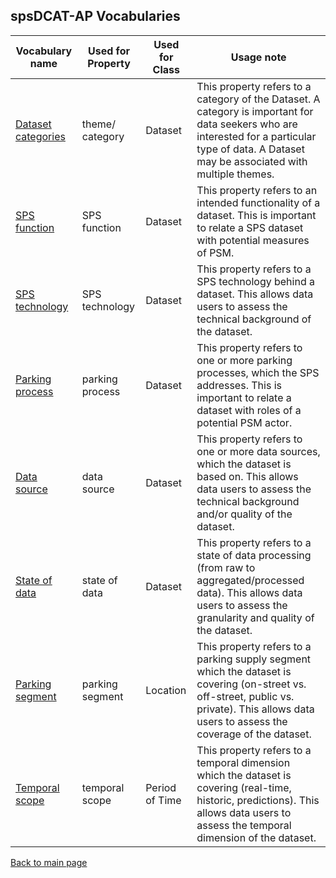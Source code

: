 ## spsDCAT-AP Vocabularies

Vocabulary name | Used for Property | Used for Class | Usage note
--------------- | ----------------- | -------------- | ----------
[Dataset categories](https://peterlubrich.github.io/spsDCAT-AP/vocabularies/datasetCategories) | theme/ category | Dataset | This property refers to a category of the Dataset. A category is important for data seekers who are interested for a particular type of data. A Dataset may be associated with multiple themes. 
[SPS function](https://peterlubrich.github.io/spsDCAT-AP/vocabularies/spsFunction) | SPS function | Dataset | This property refers to an intended functionality of a dataset. This is important to relate a SPS dataset with potential measures of PSM.
[SPS technology](https://peterlubrich.github.io/spsDCAT-AP/vocabularies/spsTechnology) | SPS technology | Dataset | This property refers to a SPS technology behind a dataset. This allows data users to assess the technical background of the dataset.
[Parking process](https://peterlubrich.github.io/spsDCAT-AP/vocabularies/parkingProcess) | parking process | Dataset | This property refers to one or more parking processes, which the SPS addresses. This is important to relate a dataset with roles of a potential PSM actor. 
[Data source](https://peterlubrich.github.io/spsDCAT-AP/vocabularies/dataSource) | data source | Dataset | This property refers to one or more data sources, which the dataset is based on. This allows data users to assess the technical background and/or quality of the dataset.
[State of data](https://peterlubrich.github.io/spsDCAT-AP/vocabularies/stateOfdata) | state of data | Dataset | This property refers to a state of data processing (from raw to aggregated/processed data). This allows data users to assess the granularity and quality of the dataset.
[Parking segment](https://peterlubrich.github.io/spsDCAT-AP/vocabularies/parkingSegment) | parking segment | Location | This property refers to a parking supply segment which the dataset is covering (on-street vs. off-street, public vs. private). This allows data users to assess the coverage of the dataset.
[Temporal scope](https://peterlubrich.github.io/spsDCAT-AP/vocabularies/temporalScope) | temporal scope | Period of Time | This property refers to a temporal dimension which the dataset is covering (real-time, historic, predictions). This allows data users to assess the temporal dimension of the dataset.




[Back to main page](https://peterlubrich.github.io/spsDCAT-AP/)

